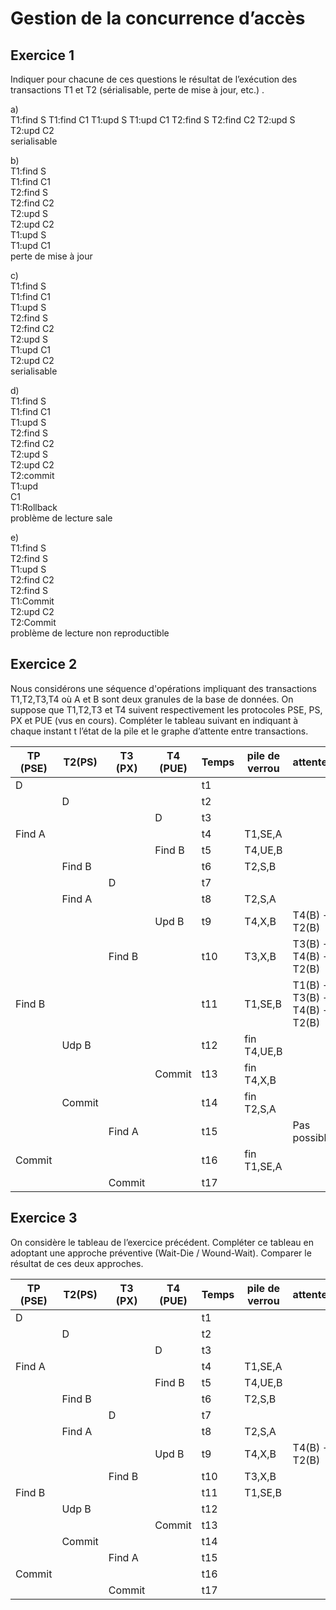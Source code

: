 # Gestion de la concurrence d’accès

## Exercice 1 
Indiquer pour chacune de ces questions le résultat de l’exécution des transactions T1 et T2 (sérialisable, perte de mise à jour, etc.) .

a)   
T1:find S
T1:find C1
T1:upd S
T1:upd C1
T2:find S
T2:find C2
T2:upd S
T2:upd C2   
serialisable

b)   
T1:find S   
T1:find C1  
T2:find S    
T2:find C2    
T2:upd S   
T2:upd C2    
T1:upd S    
T1:upd C1   
perte de mise à jour 

c)     
T1:find S  
T1:find C1  
T1:upd S   
T2:find S  
T2:find C2  
T2:upd S   
T1:upd C1  
T2:upd C2     
serialisable 

d)   
T1:find S  
T1:find C1  
T1:upd S  
T2:find S  
T2:find C2  
T2:upd S  
T2:upd C2  
T2:commit  
T1:upd  
C1  
T1:Rollback   
problème de lecture sale

e)  
T1:find S  
T2:find S  
T1:upd S   
T2:find C2  
T2:find S  
T1:Commit  
T2:upd C2  
T2:Commit     
problème de lecture non reproductible  


## Exercice 2
Nous considérons une séquence d'opérations impliquant des transactions T1,T2,T3,T4
où A et B sont deux granules de la base de données. On suppose que T1,T2,T3 et T4 suivent
respectivement les protocoles PSE, PS, PX et PUE (vus en cours). Compléter le tableau suivant en
indiquant à chaque instant t l’état de la pile et le graphe d’attente entre transactions.

| TP (PSE) | T2(PS) | T3 (PX) | T4 (PUE) | Temps |  pile de verrou   |   attentes  |
| ------ | ---- | ----- | ------ | --- | --- | --- |
|    D     |        |         |          |   t1    |     |     |
|          |    D   |         |          |   t2    |     |     |
|          |        |         |    D     |   t3    |     |     |
|  Find A  |        |         |          |   t4    |  T1,SE,A   |     |
|          |        |         |  Find B  |   t5    |  T4,UE,B   |     |
|          | Find B |         |          |   t6    |  T2,S,B   |     |
|          |        |    D    |          |   t7    |     |     |
|          | Find A |         |          |   t8    | T2,S,A    |     |
|          |        |         |  Upd B   |   t9    | T4,X,B   |  T4(B) -> T2(B)   |
|          |        |  Find B |          |   t10   | T3,X,B   |  T3(B) -> T4(B) -> T2(B)   |  
|  Find B  |        |         |          |   t11   | T1,SE,B    | T1(B) -> T3(B) -> T4(B) -> T2(B)   |
|          |  Udp B |         |          |   t12   | fin T4,UE,B   |     |
|          |        |         |  Commit  |   t13   | fin T4,X,B    |     |
|          | Commit |         |          |   t14   | fin T2,S,A    |     |
|          |        |  Find A |          |   t15   |     |  Pas possible   |
|  Commit  |        |         |          |   t16   | fin T1,SE,A  |     |
|          |        |  Commit |          |   t17   |     |     |


## Exercice 3 
On considère le tableau de l’exercice précédent. Compléter ce tableau en
adoptant une approche préventive (Wait-Die / Wound-Wait). Comparer le résultat de
ces deux approches.

| TP (PSE) | T2(PS) | T3 (PX) | T4 (PUE) | Temps |  pile de verrou   |   attentes  |
| ------ | ---- | ----- | ------ | --- | --- | --- |
|    D     |        |         |          |   t1    |     |     |
|          |    D   |         |          |   t2    |     |     |
|          |        |         |    D     |   t3    |     |     |
|  Find A  |        |         |          |   t4    |  T1,SE,A   |     |
|          |        |         |  Find B  |   t5    |  T4,UE,B   |     |
|          | Find B |         |          |   t6    |  T2,S,B   |     |
|          |        |    D    |          |   t7    |     |     |
|          | Find A |         |          |   t8    | T2,S,A    |     |
|          |        |         |  Upd B   |   t9    | T4,X,B   |  T4(B) -> T2(B)   |
|          |        |  Find B |          |   t10   | T3,X,B   |   |  
|  Find B  |        |         |          |   t11   | T1,SE,B    |   |
|          |  Udp B |         |          |   t12   |    |     |
|          |        |         |  Commit  |   t13   |     |     |
|          | Commit |         |          |   t14   |     |     |
|          |        |  Find A |          |   t15   |     |     |
|  Commit  |        |         |          |   t16   |      |     |
|          |        |  Commit |          |   t17   |     |     |
